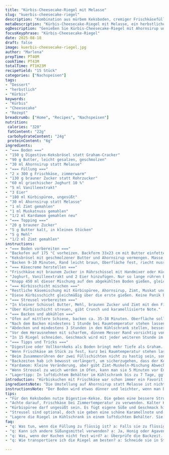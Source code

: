 ```yaml
---
title: "Kürbis-Cheesecake-Riegel mit Melasse"
slug: "kuerbis-cheesecake-riegel"
description: "Kombination aus mürbem Keksboden, cremiger Frischkäsefüllung und gewürztem Kürbispüree. Leicht modifizierte Zutaten und Mengen für intensiveren Geschmack. Gebacken bei etwas niedrigen Temperaturen für bessere Textur. Ideal für kühle Herbsttage. Einfach schnittbar, gut lagerbar im Kühlschrank. Eingeführte Zimtstreusel als Überraschungstextur. Melasse durch Ahornsirup ersetzt, sorgen für subtile Süße mit besonderem Aroma. Hauch von Kardamom verleiht dem Gewürzmix Raffinesse."
metaDescription: "Kürbis-Cheesecake-Riegel mit Melasse, ein herbstliches Dessert, das cremige Füllung und köstlichen Keksboden vereint"
ogDescription: "Genießen Sie Kürbis-Cheesecake-Riegel mit Ahornsirup und Zimtstreuseln. Perfekt für kühle Herbsttage!"
focusKeyphrase: "Kürbis-Cheesecake-Riegel"
date: 2025-08-18
draft: false
image: kuerbis-cheesecake-riegel.jpg
author: "Marlena"
prepTime: PT40M
cookTime: PT43M
totalTime: PT1H23M
recipeYield: "15 Stück"
categories: ["Nachspeisen"]
tags:
- "Dessert"
- "herbstlich"
- "Kürbis"
keywords:
- "Kürbis"
- "Cheesecake"
- "Rezept"
breadcrumb: ["Home", "Recipes", "Nachspeisen"]
nutrition: 
 calories: "320"
 fatContent: "22g"
 carbohydrateContent: "24g"
 proteinContent: "6g"
ingredients:
- "=== Boden ==="
- "150 g Digestive-Keksbrösel statt Graham-Cracker"
- "90 g Butter, leicht gesalzen, geschmolzen"
- "30 ml Ahornsirup statt Melasse"
- "=== Füllung ==="
- "2 x 300 g Frischkäse, zimmerwarm"
- "130 g brauner Zucker statt Rohrzucker"
- "60 ml griechischer Joghurt 10 %"
- "5 ml Vanilleextrakt"
- "3 Eier"
- "180 ml Kürbispüree, ungesüßt"
- "30 ml Ahornsirup statt Melasse"
- "1 ml Zimt gemahlen"
- "1 ml Muskatnuss gemahlen"
- "1/2 ml Kardamom gemahlen neu"
- "=== Topping ==="
- "20 g brauner Zucker"
- "5 g Butter kalt, in kleinen Stücken"
- "5 g Mehl"
- "1/2 ml Zimt gemahlen"
instructions:
- "=== Boden vorbereiten ==="
- "Backofen auf 175 °C vorheizen. Backform 33x23 cm mit Butter einfetten. Backpapier so auslegen, dass es an zwei Seiten übersteht, erleichtert späteres Herausheben."
- "Keksbrösel mit geschmolzener Butter und Ahornsirup vermengen. Masse muss fein, aber nicht matschig sein; klumpen vermeiden. In Form gleichmäßig fest andrücken – benutze den Boden eines Glases zur Verdichtung, besonders die Ecken nicht vergessen!"
- "Backen 9-10 Minuten, Rand leicht braun, Oberfläche fest, riecht nussig. Abkühlen lassen, Temperatur auf 160 °C reduzieren."
- "=== Käsecreme herstellen ==="
- "Frischkäse mit braunem Zucker in Rührschüssel mit Handmixer oder Küchenmaschine cremig schlagen. Wichtig: nicht zu lange, sonst zu viel Luft rein, das führt später zu Rissen beim Backen."
- "Joghurt, Vanilleextrakt und 2 Eier hinzufügen. Nur so lange rühren bis homogen, ansonsten Gefahr, dass Masse zu flüssig wird."
- "Knapp 450 ml dieser Mischung auf den abgekühlten Boden gießen, gleichmäßig verteilen. Dabei geht’s nicht um perfekte Glätte, leichte Unebenheiten verschwinden im Ofen."
- "=== Kürbisschicht mischen ==="
- "Restliche Käsemischung mit Kürbispüree, Ahornsirup, Zimt, Muskat und Kardamom vermengen. Drittes Ei dazugeben und vorsichtig unterheben. Nicht zu viel rühren, sonst vermischen sich Schichten komplett."
- "Diese Kürbisschicht gleichmäßig über die erste gießen. Keine Panik bei leichtem Vermischen, gehört zum Charakter."
- "=== Streusel vorbereiten ==="
- "In kleiner Schüssel Butter, Mehl, braunen Zucker und Zimt mit den Fingerspitzen zu krümeliger Textur verarbeiten. Etwas auseinanderzupfen, nicht zu fein."
- "Über Kürbisschicht streuen, gibt Crunch und karamellisierte Note."
- "=== Backen und abkühlen ==="
- "Ofen auf mittlere Schiene, backen ca. 35-38 Minuten. Oberfläche sollte fest sein, leicht nachgeben, wenn vorsichtig gedrückt. Kein starkes Wackeln in der Mitte mehr. Sollten kleine Risse entstehen, kein Problem – besser als zu kurz."
- "Nach dem Backen mindestens 1 Stunde bei Raumtemperatur stehen lassen. Duft von Gewürzen und karamellisierter Kruste wird intensiver."
- "Abdecken und mindestens 3 Stunden in den Kühlschrank stellen, besser über Nacht. Kühlschrankzeit ist entscheidend für schnittfeste Konsistenz."
- "Vor dem Herausnehmen mit scharfem, dünnem Messer Rand vorsichtig von Form lösen. Einfach an den überstehenden Pergamentpapier-Enden hochziehen."
- "In 15 Riegel schneiden. Geschmack wird mit jeder weiteren Stunde im Kühlschrank besser, ideal durchgezogen."
- "=== Tipps und Tricks ==="
- "Digestive oder Vollkornkeks als Boden bringt mehr Tiefe als Graham. Ahornsirup ersetzt Melasse – milder, trotzdem aromatisch. Wer Melasse mag, kann Hälfte ersetzen."
- "Wenn Frischkäse am Stück zu fest, kurz bei Raumtemperatur stehen lassen. Zu kalter Frischkäse gibt Klümpchen."
- "Beim Zusammenrühren der zwei Füllschichten nicht zu hastig sein, sonst verschwimmt der zweischichtige Effekt."
- "Backzeiten hab ich bewusst verlängert, um sicherzugehen, dass der Kern stabil wird; lieber etwas länger als zu kurz, sonst fällt alles zusammen."
- "Kardamom: Kleine Veränderung, aber gibt Zimt-Muskeln-Mischung Abwechslung, frisch und interessant."
- "Wenn Streusel zu weich werden im Ofen, kann man sie 5 Minuten vor Ende abdecken mit Alufolie – schützt vor Verbrennen."
- "Lagertipp: In luftdichtem Behälter im Kühlschrank bis zu 7 Tage, ggf. einzelnen Riegel luftdicht einpacken gegen Austrocknen."
introduction: "Kürbiskuchen mit Frischkäse war schon immer ein Favorit, doch meine Versuche mit klassischer Melasse und Graham-Cracker-Boden führten oft zu zu süßem Geschmack und zu weicher Textur. Die heutige Version experimentiert mit Ahornsirup statt Melasse, um die Süße milder zu gestalten und gleichzeitig das Aroma zu bewahren. Vollkornkekse ersetzen die oft schwer erhältlichen Graham-Cracker, was mehr Tiefe bringt. Unterstrichen wird das Ganze durch einen Hauch Kardamom im Gewürz-Mix, der überraschend gut passt. Wichtig: die Backzeit etwas länger, dafür niedrigere Temperatur, so verläuft das Backen gleichmäßiger, ohne dass Risse explosionsartig auftreten. Und Streusel obendrauf, hab ich erst vor Kurzem versucht – erhöhte Textur, auch optisch attraktiv. Im Ganzen unkomplizierter als erwartet, wenn man die einzelnen Schritte beachtet. Fester Boden, cremige Füllung, kein Durchweichen, sondern charaktervolle Schichten, die Man(n) gern anschneidet – ein Herbsttraum, ehrlich gesagt."
ingredientsNote: "Die Umstellung auf Ahornsirup statt Melasse ist nicht nur Geschmackssache, sondern auch besser für die natürliche Süße ohne Bitterstoffe. Digestive-Kekse sind oft die bessere Alternative zu Graham, bringen mehr Körnung und vertragen die Butter gut. Butter leicht gesalzen statt ungesalzen? Passt wunderbar, da Käsekuchen sonst zu flach schmeckt. Der Joghurt sorgt trotz der Cremigkeit für Kompaktheit; verwenden Sie griechischen Joghurt mit mindestens 10 % Fettanteil, sonst wird es breiig. Wichtig: Frischkäse muss Zimmertemperatur haben, damit die Masse keine Klumpen bildet. Kardamom und Zimt in kleinen Dosierungen, sonst überlagern sie den Kürbis. Streusel ergänzen die Konsistenz und verhindern, dass die Oberfläche beim Backen zu glatt wird. Ohne Streusel neigt die Decke zum Schrumpfen und zeigt Risse schneller. Eier nach Größe, mittlere Größe gibt ideale Bindung. Man kann Frischkäse teilweise durch Mascarpone ersetzen für extra Cremigkeit, aber dann weniger Yogurt verwenden."
instructionsNote: "Der Boden wird etwas dünner und leichter, wenn man Digestive statt Graham nutzt, deshalb weniger Butter notwendig, etwa 90 g statt 75 g – das verhindert Fettpölsterchen am Rand. Wichtig beim Einpressen: nicht zu fest pressen, sonst später zu hart. Nach 9-10 Minuten Backzeit kontrollieren, leichte Bräunung reicht, sonst bitter. Temperatureinstellung runter zu 160 °C nach Backen des Bodens, das sorgt für schonendes Garen der Füllungen. Die Frischkäsemischung darf nicht zu lange gerührt werden, maximal homogen, das bewahrt die Textur. Ansonsten Luftblasen, die auffallen und optisch unschön sind. Beim Ei hinzufügen die Reihenfolge beachten, zuerst nur 2 Eier für Grundfüllung, Rest mit Kürbis mischen, so bleiben Schichten getrennt. Die Kürbismasse vorsichtig unterheben, damit der Kontrast erhalten bleibt. Streusel zuletzt drauf, sie geben eine herrliche Karamellnote im Ofen. Backzeit ist etwa 35-38 Minuten, geprüft mit leichtem Fingerdruck: wenn Mitte nicht mehr wabbelig, fertig. Nach Backen unbedingt mehrere Stunden kühl stellen, sonst zerläuft das Ganze beim Schneiden. Scharfes Messer hilft, ideal vor jeder Schnittbewegung Kurzwasserbad – verhindert Verklebung. Die Geduld zahlt sich aus, denn mit sofortigem Servieren ist der Kuchen viel instabiler und weniger aromatisch."
tips:
- "Für den Keksboden nutze Digestive-Kekse. Die geben eine bessere Struktur als Graham-Cracker. Bring die Brösel nicht zu fein, damit der Boden Knusprigkeit hat. Weniger Butter ist nötig, etwa 90 g. Das verhindert einen fettigen Rand."
- "Achte darauf, Frischkäse bei Zimmertemperatur zu verwenden. Kalter Käse führt zu Klumpen, die sich nicht gut vermischen lassen. Rühr die Füllung nicht zu lange, um Luftblasen zu vermeiden. Das beeinflusst die Konsistenz negativ. Ein feines Mousse ist das Ziel."
- "Kürbispüree darf ungesüßt sein. Es fügt eigene Süße und Geschmack hinzu. Wenn du Gewürze magst, experimentiere mit Muskat oder Ingwer. Sie harmonieren gut mit Kürbis. Auch die Menge an Zimt kann variiert werden für stärkeren Aroma."
- "Streusel sind optional, doch sie geben eine schöne Karamellnote und Textur dazu. Du kannst auch Nüsse oder Haferflocken für einen Crunch verwenden. Achte darauf, sie nicht zu feucht zu machen, sonst bilden sich Klumpen. Mehr ist manchmal weniger."
- "Lagere die Riegel im Kühlschrank in einem luftdichten Behälter. Sie bleiben bis zu einer Woche frisch. Alternativ, frische Scheiben auf ein Backblech geben und einfrieren. Einfach einen Riegel entnehmen, wenn Gelüste kommen. Praktisch für all die Herbstmomente."
faq:
- "q: Was tun, wenn die Füllung zu flüssig ist? a: Falls sie zu flüssig ist, könnte zu viel Joghurt drin sein. Reduziere die Menge beim nächsten Mal. Dafür hilft auch etwas mehr Käse, das bindet die Masse. Das Ergebnis ist cremiger und stabiler."
- "q: Kann ich andere Süßungsmittel verwenden? a: Ja, Honig oder Agavendicksaft könnten passen. Diese Süßungsmittel haben eigenen Geschmack. Allerdings, die Konsistenz ändert sich. Vielleicht wenig experimentieren, um die Balance zu finden."
- "q: Was, wenn der Kuchen nicht fest wird? a: Überprüfe die Backzeit. Manchmal dauert es länger, als gedacht. Ist zu kurz, kann die Füllung auseinanderfallen. Kühlzeit ist auch wichtig. Lass ihn mindestens drei Stunden im Kühlschrank stehen."
- "q: Wie transportiere ich die Riegel am besten? a: Schneide sie in Stücke und lege sie zwischen Backpapier. Mehrere Schichten übereinander können Druckstellen erzeugen. Wenn du sie während einer lokalen Veranstaltung mitnimmst, ist eine stabile Box hilfreich."

---
```

